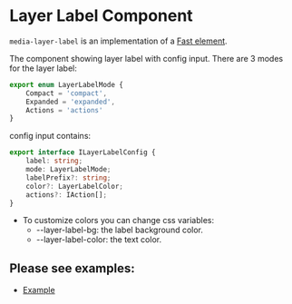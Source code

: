 # Layer Label Component

`media-layer-label` is an implementation of a [Fast element](https://www.fast.design/).

The component showing layer label with config input.
There are 3 modes for the layer label:

```ts
export enum LayerLabelMode {
    Compact = 'compact',
    Expanded = 'expanded',
    Actions = 'actions'
}
```

config input contains:

```ts
export interface ILayerLabelConfig {
    label: string;
    mode: LayerLabelMode;
    labelPrefix?: string;
    color?: LayerLabelColor;
    actions?: IAction[];
}
```

-   To customize colors you can change css variables:
    -   --layer-label-bg: the label background color.
    -   --layer-label-color: the text color.

## Please see examples:

-   [Example](./examples/example.html)
